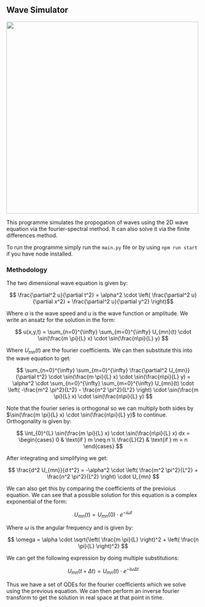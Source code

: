 ## Wave Simulator

<centre>
<img src="https://raw.githubusercontent.com/thenu-k/WaveSimulator/main/Media/animation_2023-12-22_15-18-02.gif" height="500">
</centre>

This programme simulates the propogation of waves using the 2D wave equation via the fourier-spectral method. It can also solve it via the finite differences method.

To run the programme simply run the `main.py` file or by using `npm run start` if you have node installed.

### Methodology

The two dimensional wave equation is given by:



$$ \frac{\partial^2 u}{\partial t^2} = \alpha^2 \cdot \left( \frac{\partial^2 u}{\partial x^2} + \frac{\partial^2 u}{\partial y^2} \right)$$

Where $\alpha$ is the wave speed and $u$ is the wave function or amplitude. We write an ansatz for the solution in the form:

$$ u(x,y,t) = \sum_{n=0}^{\infty} \sum_{m=0}^{\infty} U_{mn}(t) \cdot \sin(\frac{m \pi}{L} x) \cdot \sin(\frac{n\pi}{L} y) $$

Where $U_{mn}(t)$ are the fourier coefficients. We can then substitute this into the wave equation to get:

$$ \sum_{n=0}^{\infty} \sum_{m=0}^{\infty} \frac{\partial^2 U_{mn}}{\partial t^2} \cdot \sin(\frac{m \pi}{L} x) \cdot \sin(\frac{n\pi}{L} y) = \alpha^2 \cdot \sum_{n=0}^{\infty} \sum_{m=0}^{\infty} U_{mn}(t) \cdot \left( -\frac{m^2 \pi^2}{L^2} - \frac{n^2 \pi^2}{L^2} \right) \cdot \sin(\frac{m \pi}{L} x) \cdot \sin(\frac{n\pi}{L} y) $$

Note that the fourier series is orthogonal so we can multiply both sides by $\sin(\frac{m \pi}{L} x) \cdot \sin(\frac{n\pi}{L} y)$ to continue. Orthogonality is given by:

$$ \int_{0}^{L} \sin(\frac{m \pi}{L} x) \cdot \sin(\frac{n\pi}{L} x) dx = \begin{cases} 0 & \text{if } m \neq n \\ \frac{L}{2} & \text{if } m = n \end{cases} $$

After integrating and simplifying we get:

$$ \frac{d^2 U_{mn}}{d t^2} = -\alpha^2 \cdot \left( \frac{m^2 \pi^2}{L^2} + \frac{n^2 \pi^2}{L^2} \right) \cdot U_{mn} $$

We can also get this by comparing the coefficients of the previoius equation. We can see that a possible solution for this equation is a complex exponential of the form:

$$ U_{mn}(t) = U_{mn}(0) \cdot e^{-i \omega t} $$

Where $\omega$ is the angular frequency and is given by:

$$ \omega = \alpha \cdot \sqrt{\left( \frac{m \pi}{L} \right)^2 + \left( \frac{n \pi}{L} \right)^2} $$

We can get the following expression by doing multiple substitutions:

$$ U_{mn}(t+\Delta t) = U_{mn}(t)\cdot e^{-i\omega \Delta t}  $$

Thus we have a set of ODEs for the fourier coefficients which we solve using the previous equation. We can then perform an inverse fourier transform to get the solution in real space at that point in time. 